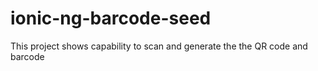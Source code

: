 # ionic-ng-barcode-seed
This project shows capability to scan and generate the the QR code and barcode
